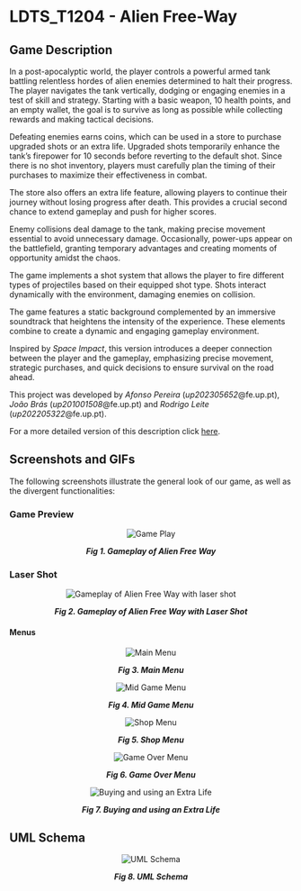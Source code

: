 ﻿# LDTS_T1204 - Alien Free-Way

## Game Description

In a post-apocalyptic world, the player controls a powerful armed tank battling relentless hordes of alien enemies determined to halt their progress. The player navigates the tank vertically, dodging or engaging enemies in a test of skill and strategy. Starting with a basic weapon, 10 health points, and an empty wallet, the goal is to survive as long as possible while collecting rewards and making tactical decisions.

Defeating enemies earns coins, which can be used in a store to purchase upgraded shots or an extra life. Upgraded shots temporarily enhance the tank’s firepower for 10 seconds before reverting to the default shot. Since there is no shot inventory, players must carefully plan the timing of their purchases to maximize their effectiveness in combat.

The store also offers an extra life feature, allowing players to continue their journey without losing progress after death. This provides a crucial second chance to extend gameplay and push for higher scores.

Enemy collisions deal damage to the tank, making precise movement essential to avoid unnecessary damage. Occasionally, power-ups appear on the battlefield, granting temporary advantages and creating moments of opportunity amidst the chaos.

The game implements a shot system that allows the player to fire different types of projectiles based on their equipped shot type. Shots interact dynamically with the environment, damaging enemies on collision.

The game features a static background complemented by an immersive soundtrack that heightens the intensity of the experience. These elements combine to create a dynamic and engaging gameplay environment.

Inspired by _Space Impact_, this version introduces a deeper connection between the player and the gameplay, emphasizing precise movement, strategic purchases, and quick decisions to ensure survival on the road ahead.

This project was developed by *Afonso Pereira* (*up202305652*@fe.up.pt), *João Brás* (*up201001508*@fe.up.pt) and *Rodrigo Leite* (*up202205322*@fe.up.pt).

For a more detailed version of this description click [here](./docs/README.md).

## Screenshots and GIFs

The following screenshots illustrate the general look of our game, as well as the divergent functionalities:

### Game Preview
<p align="center" justify="center">  
  <img src="docs/gifs/GamePlay1.gif" alt="Game Play"/>  
</p>  
<p align="center">  
  <b><i>Fig 1. Gameplay of Alien Free Way</i></b>  
</p>

### Laser Shot
<p align="center" justify="center">  
  <img src="docs/images/LaserShot.png" alt="Gameplay of Alien Free Way with laser shot"/>  
</p>  
<p align="center">   
  <b><i>Fig 2. Gameplay of Alien Free Way with Laser Shot</i></b>    
</p>

#### Menus
<p align="center" justify="center"> 
  <img src="docs/images/MainMenu.png" alt="Main Menu"/>  
</p>  
<p align="center"> 
  <b><i>Fig 3. Main Menu</i></b>  
</p>

<p align="center" justify="center">   
  <img src="docs/images/MidGameMenu.png" alt="Mid Game Menu"/>  
</p>  
<p align="center"> 
  <b><i>Fig 4. Mid Game Menu</i></b>  
</p>

<p align="center" justify="center">   
  <img src="docs/gifs/ShopMenu.gif" alt="Shop Menu"/>  
</p>  
<p align="center"> 
  <b><i>Fig 5. Shop Menu</i></b>  
</p>

<p align="center" justify="center">   
  <img src="docs/gifs/GameOverMenu.gif" alt="Game Over Menu"/>  
</p>  
<p align="center">   
  <b><i>Fig 6. Game Over Menu</i></b>  
</p>

<p align="center" justify="center">   
  <img src="docs/gifs/UseExtraLife.gif" alt="Buying and using an Extra Life"/>
</p>  
<p align="center">   
  <b><i>Fig 7. Buying and using an Extra Life</i></b>  
</p>

## UML Schema

<p align="center" justify="center">  
  <img src="docs/images/UML.png" alt="UML Schema"/>  
</p>  
<p align="center">   
  <b><i>Fig 8. UML Schema</i></b>  
</p>